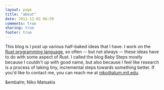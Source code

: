 ```yaml
---
layout: page
title: "about"
date: 2011-12-02 06:59
comments: true
sharing: true
footer: true
---
```


This blog is I post up various half-baked ideas that I have.  I work
on the [Rust programming language](http://rust-lang.org), so often --
but not always -- these ideas have to do with some aspect of Rust. I
called the blog Baby Steps mostly because I couldn't up with good
name, but also because I feel like research is a process of taking
tiny, incremental steps towards something better. If you'd like to
contact me, you can reach me at
[niko@alum.mit.edu](mailto:niko@alum.mit.edu).

&embalm; Niko Matsakis
